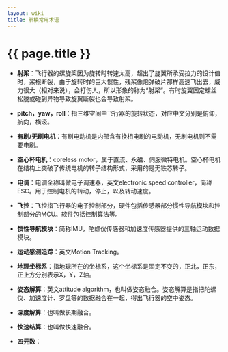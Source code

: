 ```yaml
---
layout: wiki
title: 航模常用术语
---
```


# {{ page.title }}

* **射桨**：飞行器的螺旋桨因为旋转时转速太高，超出了旋翼所承受拉力的设计值时，桨根断裂，由于旋转时的巨大惯性，残桨像炮弹破片那样高速飞出去，威力很大（相对来说），会打伤人，所以形象的称为“射桨”。有时旋翼固定螺丝松脱或碰到异物导致旋翼断裂也会导致射桨。

* **pitch，yaw，roll**：指三维空间中飞行器的旋转状态，对应中文分别是俯仰，航向，横滚。

* **有刷/无刷电机**：有刷电动机是内部含有换相电刷的电动机，无刷电机则不需要电刷。

* **空心杯电机**：coreless motor，属于直流、永磁、伺服微特电机。空心杯电机在结构上突破了传统电机的转子结构形式，采用的是无铁芯转子。

* **电调**：电调全称叫做电子调速器，英文electronic speed controller，简称ESC。用于控制电机的转动，停止，以及转动速度。

* **飞控**：飞控指飞行器的电子控制部分，硬件包括传感器部分惯性导航模块和控制部分的MCU。软件包括控制算法等。

* **惯性导航模块**：简称IMU，陀螺仪传感器和加速度传感器提供的三轴运动数据模块。

* **运动感测追踪**：英文Motion Tracking。

* **地理坐标系**：指地球所在的坐标系，这个坐标系是固定不变的，正北，正东，正上方分别表示X，Y，Z轴。

* **姿态解算**：英文attitude algorithm，也叫做姿态融合。姿态解算是指把陀螺仪、加速度计、罗盘等的数据融合在一起，得出飞行器的空中姿态。

* **深度解算**：也叫做长期融合。

* **快速结算**：也叫做快速融合。

* **四元数**：
